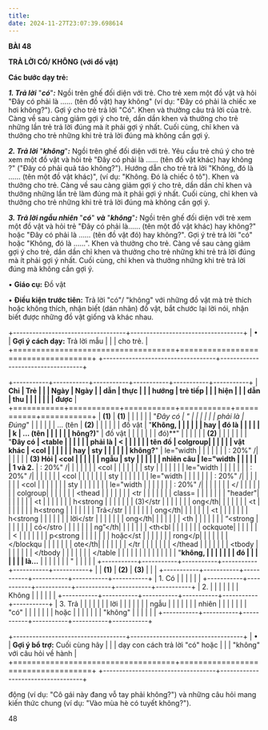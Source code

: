```yaml
---
title: 
date: 2024-11-27T23:07:39.698614
---
```

**BÀI 48**

**TRẢ LỜI CÓ/ KHÔNG (với đồ vật)**

**Các bước dạy trẻ:**

***1. Trả lời*** "***có***"***:*** Ngồi trên ghế đối diện với trẻ. Cho
trẻ xem một đồ vật và hỏi "Đây có phải là ...... (tên đồ vật) hay
không" (ví dụ: "Đây có phải là chiếc xe hơi không?"). Gợi ý cho trẻ
trả lời "Có". Khen và thưởng câu trả lời của trẻ. Càng về sau càng
giảm gợi ý cho trẻ, dần dần khen và thưởng cho trẻ những lần trẻ trả
lời đúng mà ít phải gợi ý nhất. Cuối cùng, chỉ khen và thưởng cho trẻ
những khi trẻ trả lời đúng mà không cần gợi ý.

***2. Trả lời*** "***không***"***:*** Ngồi trên ghế đối diện với trẻ.
Yêu cầu trẻ chú ý cho trẻ xem một đồ vật và hỏi trẻ "Đây có phải là
...... (tên đồ vật khác) hay không ?" ("Đây có phải quả táo
không?"). Hướng dẫn cho trẻ trả lời "Không, đó là ...... (tên một đồ
vật khác)", (ví dụ: "Không. Đó là chiếc ô tô"). Khen và thưởng cho
trẻ. Càng về sau càng giảm gợi ý cho trẻ, dần dần chỉ khen và thưởng
những lần trẻ làm đúng mà ít phải gợi ý nhất. Cuối cùng, chỉ khen và
thưởng cho trẻ những khi trẻ trả lời đúng mà không cần gợi ý.

***3. Trả lời ngẫu nhiên*** "***có***" ***và*** "***không***"***:***
Ngồi trên ghế đối diện với trẻ xem một đồ vật và hỏi trẻ "Đây có phải
là...... (tên một đồ vật khác) hay không?" hoặc "Đây có phải là
...... (tên đồ vật đó) hay không?". Gợi ý trẻ trả lời "có" hoặc
"Không, đó là ......". Khen và thưởng cho trẻ. Càng về sau càng giảm
gợi ý cho trẻ, dần dần chỉ khen và thưởng cho trẻ những khi trẻ trả
lời đúng mà ít phải gợi ý nhất. Cuối cùng, chỉ khen và thưởng những
khi trẻ trả lời đúng mà không cần gợi ý.

• **Giáo cụ:** Đồ vật

• **Điều kiện trước tiên:** Trả lời "có"/ "không" với những đồ vật mà
trẻ thích hoặc không thích, nhận biết (dán nhãn) đồ vật, bắt chước lại
lời nói, nhận biết được những đồ vật giống và khác nhau.

+-----------------------------------+-----------------------------------+
| •                                 | **Gợi ý cách dạy:** Trả lời mẫu |
|                                   | cho trẻ.                        |
+===================================+===================================+
+-----------------------------------+-----------------------------------+

+-----------+-----------+-----------+-----------+-----------+-----------+
| **Chỉ     | **Trẻ     |           |           | **Ngày    | **Ngày    |
| dẫn**     | thực      |           |           | hướng     | trẻ tiếp  |
|           | hiện**    |           |           | dẫn**     | thu       |
|           |           |           |           |           | được**    |
+===========+===========+===========+===========+===========+===========+
| **(1)**   | **(1)**   |           |           |           |           |
| "**Đây có | "*        |           |           |           |           |
| phải là   | *Đúng**" |           |           |           |           |
| ... (tên | **(2)**   |           |           |           |           |
| đồ vật    | "**Không, |           |           |           |           |
| hay       | đó là     |           |           |           |           |
| k         | ... (tên |           |           |           |           |
| hông?)**" | đồ vật    |           |           |           |           |
|           | đó)**"    |           |           |           |           |
| **(2)**   |           |           |           |           |           |
| "**Đây có | <table  |           |           |           |           |
| phải là   | <         |           |           |           |           |
| tên đồ    | colgroup|           |           |           |           |
| vật khác  | <col      |           |           |           |           |
| hay       | sty       |           |           |           |           |
| không?**" | le="width |           |           |           |           |
|           | : 20%" /|           |           |           |           |
| **(3) Hỏi | <col      |           |           |           |           |
| ngẫu      | sty       |           |           |           |           |
| nhiên câu | le="width |           |           |           |           |
| 1 và 2.** | : 20%" /|           |           |           |           |
|           | <col      |           |           |           |           |
|           | sty       |           |           |           |           |
|           | le="width |           |           |           |           |
|           | : 20%" /|           |           |           |           |
|           | <col      |           |           |           |           |
|           | sty       |           |           |           |           |
|           | le="width |           |           |           |           |
|           | : 20%" /|           |           |           |           |
|           | <col      |           |           |           |           |
|           | sty       |           |           |           |           |
|           | le="width |           |           |           |           |
|           | : 20%" /|           |           |           |           |
|           | </        |           |           |           |           |
|           | colgroup|           |           |           |           |
|           | <thead  |           |           |           |           |
|           | <tr       |           |           |           |           |
|           | class=    |           |           |           |           |
|           | "header"|           |           |           |           |
|           | <t        |           |           |           |           |
|           | h<strong |           |           |           |           |
|           | (3)</str |           |           |           |           |
|           | ong</th|           |           |           |           |
|           | <t        |           |           |           |           |
|           | h<strong |           |           |           |           |
|           | Trả</str |           |           |           |           |
|           | ong</th|           |           |           |           |
|           | <t        |           |           |           |           |
|           | h<strong |           |           |           |           |
|           | lời</str |           |           |           |           |
|           | ong</th|           |           |           |           |
|           | <th       |           |           |           |           |
|           | “<strong |           |           |           |           |
|           | có</stro |           |           |           |           |
|           | ng”</th|           |           |           |           |
|           | <th<bl   |           |           |           |           |
|           | ockquote|           |           |           |           |
|           | <         |           |           |           |           |
|           | p<strong |           |           |           |           |
|           | hoặc</st |           |           |           |           |
|           | rong</p|           |           |           |           |
|           | </blockqu |           |           |           |           |
|           | ote</th|           |           |           |           |
|           | </tr    |           |           |           |           |
|           | </thead |           |           |           |           |
|           | <tbody  |           |           |           |           |
|           | </tbody |           |           |           |           |
|           | </table |           |           |           |           |
|           |           |           |           |           |           |
|           | "**không, |           |           |           |           |
|           | đó        |           |           |           |           |
|           | là...**  |           |           |           |           |
|           | "         |           |           |           |           |
+-----------+-----------+-----------+-----------+-----------+-----------+
|           | **(1)**   | **(2)**   | **(3)**   |           |           |
+-----------+-----------+-----------+-----------+-----------+-----------+
| 1. Có  |           |           |           |           |           |
+-----------+-----------+-----------+-----------+-----------+-----------+
| 2.     |           |           |           |           |           |
| Không   |           |           |           |           |           |
+-----------+-----------+-----------+-----------+-----------+-----------+
| 3. Trả |           |           |           |           |           |
| lời     |           |           |           |           |           |
| ngẫu    |           |           |           |           |           |
| nhiên   |           |           |           |           |           |
| "có"    |           |           |           |           |           |
| hoặc    |           |           |           |           |           |
| "không" |           |           |           |           |           |
+-----------+-----------+-----------+-----------+-----------+-----------+

+-----------------------------------+-----------------------------------+
| •                                 | **Gợi ý bổ trợ:** Cuối cùng hãy |
|                                   | dạy con cách trả lời "có" hoặc  |
|                                   | "không" với câu hỏi về hành     |
+===================================+===================================+
+-----------------------------------+-----------------------------------+

động (ví dụ: "Cô gái này đang vỗ tay phải không?") và những câu hỏi
mang kiến thức chung (ví dụ: "Vào mùa hè có tuyết không?").

48

